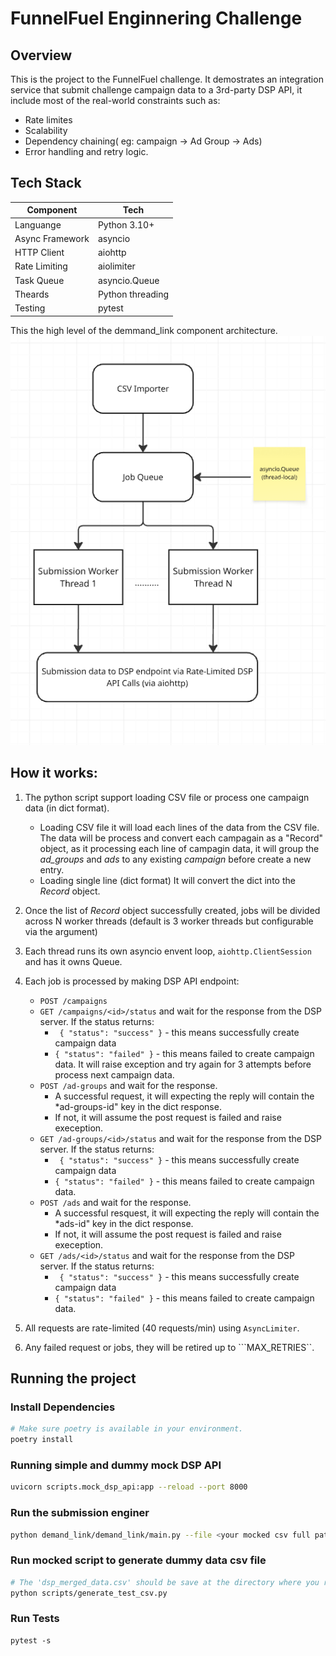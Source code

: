 # FunnelFuel Enginnering Challenge
## Overview
This is the project to the FunnelFuel challenge. It demostrates an integration service that submit challenge campaign data to a 3rd-party DSP API, it include most of the real-world constraints such as:
* Rate limites
* Scalability
* Dependency chaining( eg: campaign -> Ad Group -> Ads)
* Error handling and retry logic.

## Tech Stack
| Component | Tech |
|---|---|
| Languange | Python 3.10+ |
| Async Framework | asyncio |
| HTTP Client | aiohttp |
| Rate Limiting | aiolimiter |
| Task Queue | asyncio.Queue |
| Theards | Python threading |
| Testing | pytest |

This the high level of the demmand_link component architecture.
![alt text](misc/image.png)

## How it works:
1. The python script support loading CSV file or process one campaign data (in dict format).
    * Loading CSV file
        it will load each lines of the data from the CSV file. The data will be process and convert each campagain as a "Record" object, as it processing each line of campagin data, it will group the *ad_groups* and *ads* to any existing *campaign* before create a new entry.
    * Loading single line (dict format)
        It will convert the dict into the *Record* object.

2. Once the list of *Record* object successfully created, jobs will be divided across N worker threads (default is 3 worker threads but configurable via the argument)
3. Each thread  runs its own asyncio envent loop, ```aiohttp.ClientSession``` and has it owns Queue.
4. Each job is processed by making DSP API endpoint:
    * ``` POST /campaigns ```
    * ``` GET /campaigns/<id>/status ``` and wait for the response from the DSP server. If the status returns:
        - ``` { "status": "success" }``` - this means successfully create campaign data
        - ``` { "status": "failed" } ``` - this means failed to create campaign data. It will raise exception and try again for 3 attempts before process next campaign data.
    * ``` POST /ad-groups ``` and wait for the response.
        - A successful request, it will expecting the reply will contain the *ad-groups-id" key in the dict response.
        - If not, it will assume the post request is failed and raise exeception.
    * ``` GET /ad-groups/<id>/status ``` and wait for the response from the DSP server. If the status returns:
        - ``` { "status": "success" }``` - this means successfully create campaign data
        - ``` { "status": "failed" } ``` - this means failed to create campaign data.
    * ``` POST /ads ``` and wait for the response.
        - A successful resquest, it will expecting the reply will contain the *ads-id" key in the dict response.
        - If not, it will assume the post request is failed and raise exeception.
    * ``` GET /ads/<id>/status ``` and wait for the response from the DSP server. If the status returns:
        - ``` { "status": "success" }``` - this means successfully create campaign data
        - ``` { "status": "failed" } ``` - this means failed to create campaign data.
5. All requests are rate-limited (40 requests/min) using ```AsyncLimiter```.
6. Any failed request or jobs, they will be retired up to ```MAX_RETRIES``.


## Running the project
### Install Dependencies
```bash
# Make sure poetry is available in your environment.
poetry install

```
### Running simple and dummy mock DSP API
```bash
uvicorn scripts.mock_dsp_api:app --reload --port 8000
```

### Run the submission enginer
```bash
python demand_link/demand_link/main.py --file <your mocked csv full path>/dsp_merged_data.csv
```

### Run mocked script to generate dummy data csv file
```bash
# The 'dsp_merged_data.csv' should be save at the directory where you run the generate_test_csv.py
python scripts/generate_test_csv.py
```

### Run Tests
```
pytest -s
```
